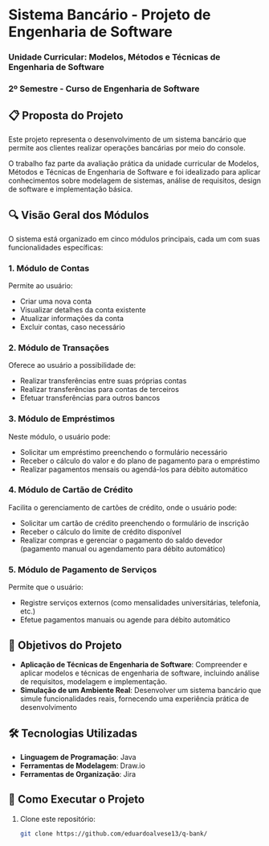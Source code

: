 # Sistema Bancário - Projeto de Engenharia de Software

### Unidade Curricular: Modelos, Métodos e Técnicas de Engenharia de Software
### 2º Semestre - Curso de Engenharia de Software

## 📋 Proposta do Projeto

Este projeto representa o desenvolvimento de um sistema bancário que permite aos clientes realizar operações bancárias por meio do console. 

O trabalho faz parte da avaliação prática da unidade curricular de Modelos, Métodos e Técnicas de Engenharia de Software e foi idealizado para aplicar conhecimentos sobre modelagem de sistemas, análise de requisitos, design de software e implementação básica.

## 🔍 Visão Geral dos Módulos

O sistema está organizado em cinco módulos principais, cada um com suas funcionalidades específicas:

### 1. Módulo de Contas
Permite ao usuário:
- Criar uma nova conta
- Visualizar detalhes da conta existente
- Atualizar informações da conta
- Excluir contas, caso necessário

### 2. Módulo de Transações
Oferece ao usuário a possibilidade de:
- Realizar transferências entre suas próprias contas
- Realizar transferências para contas de terceiros
- Efetuar transferências para outros bancos

### 3. Módulo de Empréstimos
Neste módulo, o usuário pode:
- Solicitar um empréstimo preenchendo o formulário necessário
- Receber o cálculo do valor e do plano de pagamento para o empréstimo
- Realizar pagamentos mensais ou agendá-los para débito automático

### 4. Módulo de Cartão de Crédito
Facilita o gerenciamento de cartões de crédito, onde o usuário pode:
- Solicitar um cartão de crédito preenchendo o formulário de inscrição
- Receber o cálculo do limite de crédito disponível
- Realizar compras e gerenciar o pagamento do saldo devedor (pagamento manual ou agendamento para débito automático)

### 5. Módulo de Pagamento de Serviços
Permite que o usuário:
- Registre serviços externos (como mensalidades universitárias, telefonia, etc.)
- Efetue pagamentos manuais ou agende para débito automático

## 🚀 Objetivos do Projeto

- **Aplicação de Técnicas de Engenharia de Software**: Compreender e aplicar modelos e técnicas de engenharia de software, incluindo análise de requisitos, modelagem e implementação.
- **Simulação de um Ambiente Real**: Desenvolver um sistema bancário que simule funcionalidades reais, fornecendo uma experiência prática de desenvolvimento

## 🛠️ Tecnologias Utilizadas

- **Linguagem de Programação**: Java
- **Ferramentas de Modelagem**: Draw.io
- **Ferramentas de Organização**: Jira

## 📌 Como Executar o Projeto

1. Clone este repositório:
   
   ```bash
   git clone https://github.com/eduardoalvese13/q-bank/
